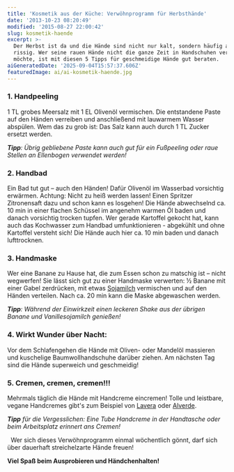 ```yaml
---
title: 'Kosmetik aus der Küche: Verwöhnprogramm für Herbsthände'
date: '2013-10-23 08:20:49'
modified: '2015-08-27 22:00:42'
slug: kosmetik-haende
excerpt: >-
  Der Herbst ist da und die Hände sind nicht nur kalt, sondern häufig auch
  rissig. Wer seine rauen Hände nicht die ganze Zeit in Handschuhen verstecken
  möchte, ist mit diesen 5 Tipps für geschmeidige Hände gut beraten.
aiGeneratedDate: '2025-09-04T15:57:37.606Z'
featuredImage: ai/ai-kosmetik-haende.jpg
---
```


### 1\. Handpeeling

1 TL grobes Meersalz mit 1 EL Olivenöl vermischen. Die entstandene Paste auf den Händen verreiben und anschließend mit lauwarmem Wasser abspülen. Wem das zu grob ist: Das Salz kann auch durch 1 TL Zucker ersetzt werden.

_**Tipp**: Übrig gebliebene Paste kann auch gut für ein Fußpeeling oder raue Stellen an Ellenbogen verwendet werden!_

### 2\. Handbad

Ein Bad tut gut – auch den Händen! Dafür Olivenöl im Wasserbad vorsichtig erwärmen. Achtung: Nicht zu heiß werden lassen! Einen Spritzer Zitronensaft dazu und schon kann es losgehen! Die Hände abwechselnd ca. 10 min in einer flachen Schüssel im angenehm warmen Öl baden und danach vorsichtig trocken tupfen. Wer gerade Kartoffel gekocht hat, kann auch das Kochwasser zum Handbad umfunktionieren - abgekühlt und ohne Kartoffel versteht sich! Die Hände auch hier ca. 10 min baden und danach lufttrocknen.

### 3\. Handmaske

Wer eine Banane zu Hause hat, die zum Essen schon zu matschig ist – nicht wegwerfen! Sie lässt sich gut zu einer Handmaske verwerten: ½ Banane mit einer Gabel zerdrücken, mit etwas [Sojamilch](https://www.veganblatt.com/sojamilch "Vegane Milch: Sojamilch") vermischen und auf den Händen verteilen. Nach ca. 20 min kann die Maske abgewaschen werden.

_**Tipp**: Während der Einwirkzeit einen leckeren Shake aus der übrigen Banane und Vanillesojamilch genießen!_

### 4\. Wirkt Wunder über Nacht:

Vor dem Schlafengehen die Hände mit Oliven- oder Mandelöl massieren und kuschelige Baumwollhandschuhe darüber ziehen. Am nächsten Tag sind die Hände superweich und geschmeidig!

### 5\. Cremen, cremen, cremen!!!

Mehrmals täglich die Hände mit Handcreme eincremen! Tolle und leistbare, vegane Handcremes gibt's zum Beispiel von [Lavera](http://www.lavera.de/index.php?id=171 "Lavera") oder [Alverde](http://www.dm.de/de_homepage/alverde_home/alverde_produkte/produkte_handpflege/produkte_deo_fluessigeseifen/ "Alverde").

_**Tipp** für die Vergesslichen: Eine Tube Handcreme in der Handtasche oder beim Arbeitsplatz erinnert ans Cremen!_

  Wer sich dieses Verwöhnprogramm einmal wöchentlich gönnt, darf sich über dauerhaft streichelzarte Hände freuen!

**Viel Spaß beim Ausprobieren und Händchenhalten!**
